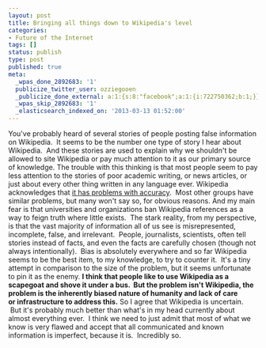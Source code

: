 ```yaml
---
layout: post
title: Bringing all things down to Wikipedia's level
categories:
- Future of the Internet
tags: []
status: publish
type: post
published: true
meta:
  _wpas_done_2892683: '1'
  publicize_twitter_user: ozziegooen
  _publicize_done_external: a:1:{s:8:"facebook";a:1:{i:722750362;b:1;}}
  _wpas_skip_2892683: '1'
  _elasticsearch_indexed_on: '2013-03-13 01:52:00'
---
```

You've probably heard of several stories of people posting false information on Wikipedia.  It seems to be the number one type of story I hear about Wikipedia.  And these stories are used to explain why we shouldn't be allowed to site Wikipedia or pay much attention to it as our primary source of knowledge. The trouble with this thinking is that most people seem to pay less attention to the stories of poor academic writing, or news articles, or just about every other thing written in any language ever. Wikipedia acknowledges that [ it has problems with accuracy](http://en.wikipedia.org/wiki/Wikipedia:General_disclaimer).  Most other groups have similar problems, but many won't say so, for obvious reasons. And my main fear is that universities and organizations ban Wikipedia references as a way to feign truth where little exists.  The stark reality, from my perspective, is that the vast majority of information all of us see is misrepresented, incomplete, false, and irrelevant.  People, journalists, scientists, often tell stories instead of facts, and even the facts are carefully chosen (though not always intentionally).  Bias is absolutely everywhere and so far Wikipedia seems to be the best item, to my knowledge, to try to counter it.  It's a tiny attempt in comparison to the size of the problem, but it seems unfortunate to pin it as the enemy. **I think that people like to use Wikipedia as a scapegoat and shove it under a bus.  But the problem isn't Wikipedia, the problem is the inherently biased nature of humanity and lack of care or infrastructure to address this.** So I agree that Wikipedia is uncertain.  But it's probably much better than what's in my head currently about almost everything ever.  I think we need to just admit that most of what we know is very flawed and accept that all communicated and known information is imperfect, because it is.  Incredibly so.